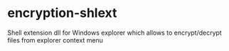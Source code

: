 # encryption-shlext
Shell extension dll for Windows explorer which allows to encrypt/decrypt files from explorer context menu
